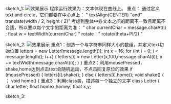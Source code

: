 sketch_1:
![效果展示](https://user-images.githubusercontent.com/90589652/138054383-25bfb62a-15f2-4555-adf7-9c564c93e208.jpg)
程序运行效果为：文本体现在曲线上。
重点： 
通过定义text and circle，它们都要在中心点上：
" textAlign(CENTER) "and" translate(width / 2, height / 2)" 
考虑到整体中各文本之间的距离不一致且距离不合适，所以要以每个文字的距离为准：
" char currentChar = message.charAt(i) ; float w = textWidth(currentChar) " rotate：" rotate(theta+PI/2) "

sketch_2:
![效果展示](https://user-images.githubusercontent.com/90589652/138054151-bc9fc88a-febf-49ee-9823-939033335e83.jpg)
重点1：创造一个与字符串同样大小的数组，并定义text初始位置 letters = new Letter[message.length()]; int x = 16; for (int i = 0; i < message.length(); i++) { letters[i] = new Letter(x,100,message.charAt(i)); x += textWidth(message.charAt(i)); } }
重点2：利用mousePressed，shake,home达到点击text会随机运动，不点击回复原位的效果 if (mousePressed) { letters[i].shake(); } else { letters[i].home();
void shake() { ； void home() {
重点3：利用class类，描述每一个独立的文字 class Letter { char letter; float homex,homey; float x,y;

sketch_3:

